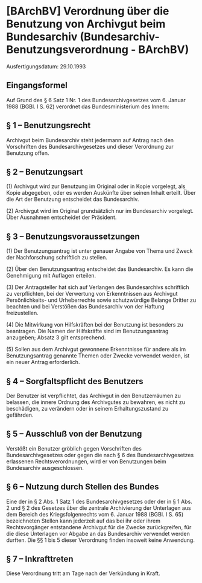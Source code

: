 # [BArchBV] Verordnung über die Benutzung von Archivgut beim Bundesarchiv  (Bundesarchiv-Benutzungsverordnung - BArchBV)

Ausfertigungsdatum: 29.10.1993

 

## Eingangsformel

Auf Grund des § 6 Satz 1 Nr. 1 des Bundesarchivgesetzes vom 6. Januar 1988 (BGBl. I S. 62) verordnet das Bundesministerium des Innern:


## § 1 – Benutzungsrecht

Archivgut beim Bundesarchiv steht jedermann auf Antrag nach den Vorschriften des Bundesarchivgesetzes und dieser Verordnung zur Benutzung offen.


## § 2 – Benutzungsart

(1) Archivgut wird zur Benutzung im Original oder in Kopie vorgelegt, als Kopie abgegeben, oder es werden Auskünfte über seinen Inhalt erteilt. Über die Art der Benutzung entscheidet das Bundesarchiv.

(2) Archivgut wird im Original grundsätzlich nur im Bundesarchiv vorgelegt. Über Ausnahmen entscheidet der Präsident.


## § 3 – Benutzungsvoraussetzungen

(1) Der Benutzungsantrag ist unter genauer Angabe von Thema und Zweck der Nachforschung schriftlich zu stellen.

(2) Über den Benutzungsantrag entscheidet das Bundesarchiv. Es kann die Genehmigung mit Auflagen erteilen.

(3) Der Antragsteller hat sich auf Verlangen des Bundesarchivs schriftlich zu verpflichten, bei der Verwertung von Erkenntnissen aus Archivgut Persönlichkeits- und Urheberrechte sowie schutzwürdige Belange Dritter zu beachten und bei Verstößen das Bundesarchiv von der Haftung freizustellen.

(4) Die Mitwirkung von Hilfskräften bei der Benutzung ist besonders zu beantragen. Die Namen der Hilfskräfte sind im Benutzungsantrag anzugeben; Absatz 3 gilt entsprechend.

(5) Sollen aus dem Archivgut gewonnene Erkenntnisse für andere als im Benutzungsantrag genannte Themen oder Zwecke verwendet werden, ist ein neuer Antrag erforderlich.


## § 4 – Sorgfaltspflicht des Benutzers

Der Benutzer ist verpflichtet, das Archivgut in den Benutzerräumen zu belassen, die innere Ordnung des Archivgutes zu bewahren, es nicht zu beschädigen, zu verändern oder in seinem Erhaltungszustand zu gefährden.


## § 5 – Ausschluß von der Benutzung

Verstößt ein Benutzer gröblich gegen Vorschriften des Bundesarchivgesetzes oder gegen die nach § 6 des Bundesarchivgesetzes erlassenen Rechtsverordnungen, wird er von Benutzungen beim Bundesarchiv ausgeschlossen.


## § 6 – Nutzung durch Stellen des Bundes

Eine der in § 2 Abs. 1 Satz 1 des Bundesarchivgesetzes oder der in § 1 Abs. 2 und § 2 des Gesetzes über die zentrale Archivierung der Unterlagen aus dem Bereich des Kriegsfolgenrechts vom 6. Januar 1988 (BGBl. I S. 65) bezeichneten Stellen kann jederzeit auf das bei ihr oder ihrem Rechtsvorgänger entstandene Archivgut für die Zwecke zurückgreifen, für die diese Unterlagen vor Abgabe an das Bundesarchiv verwendet werden durften. Die §§ 1 bis 5 dieser Verordnung finden insoweit keine Anwendung.


## § 7 – Inkrafttreten

Diese Verordnung tritt am Tage nach der Verkündung in Kraft.
